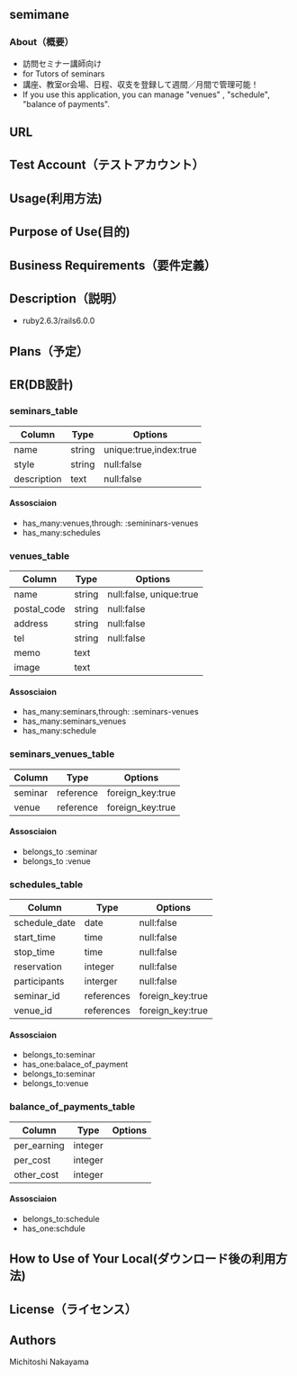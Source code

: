 ## semimane
### About（概要）
- 訪問セミナー講師向け
- for Tutors of seminars 
- 講座、教室or会場、日程、収支を登録して週間／月間で管理可能！
- If you use this application, you can manage "venues" , "schedule", "balance of payments".

## URL

## Test Account（テストアカウント）


## Usage(利用方法)

## Purpose of Use(目的)
 

## Business Requirements（要件定義）

## Description（説明）
- ruby2.6.3/rails6.0.0




## Plans（予定）

## ER(DB設計)
### seminars_table
|Column|Type|Options|
|---|---|---|
|name|string|unique:true,index:true|
|style|string|null:false|
|description|text|null:false|

#### Assosciaion
- has_many:venues,through: :semininars-venues
- has_many:schedules


### venues_table
|Column|Type|Options|
|---|---|---|
|name|string|null:false, unique:true|
|postal_code|string|null:false|
|address|string|null:false|
|tel|string|null:false|
|memo|text||
|image|text||

#### Assosciaion
- has_many:seminars,through: :seminars-venues
- has_many:seminars_venues
- has_many:schedule

### seminars_venues_table
|Column|Type|Options|
|---|---|---|
|seminar|reference|foreign_key:true|
|venue|reference|foreign_key:true|

#### Assosciaion
- belongs_to :seminar
- belongs_to :venue

### schedules_table
|Column|Type|Options|
|---|---|---|
|schedule_date|date|null:false|
|start_time|time|null:false|
|stop_time|time|null:false|
|reservation|integer|null:false|
|participants|interger|null:false|
|seminar_id|references|foreign_key:true|
|venue_id|references|foreign_key:true|

#### Assosciaion
- belongs_to:seminar
- has_one:balace_of_payment
- belongs_to:seminar
- belongs_to:venue

### balance_of_payments_table
|Column|Type|Options|
|---|---|---|
|per_earning|integer||
|per_cost|integer||
|other_cost|integer||

#### Assosciaion
- belongs_to:schedule
- has_one:schdule

## How to Use of Your Local(ダウンロード後の利用方法)

## License（ライセンス）

## Authors
Michitoshi Nakayama